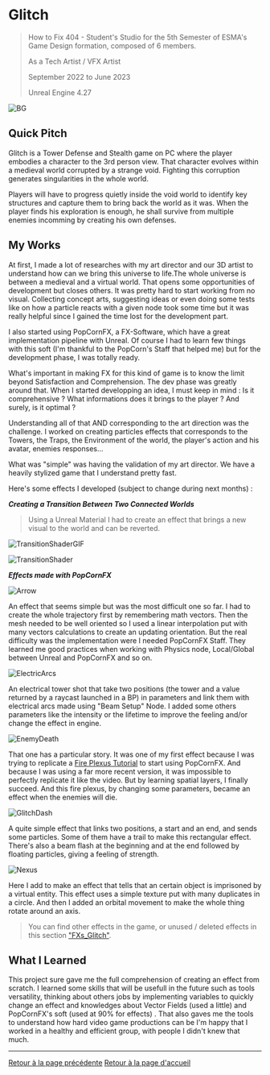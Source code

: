 # Glitch

> How to Fix 404 - Student's Studio for the 5th Semester of ESMA's Game Design formation, composed of 6 members.
> 
> As a Tech Artist / VFX Artist
> 
> September 2022 to June 2023
> 
> Unreal Engine 4.27

![BG](https://github.com/MatthieuAUBERT/MatthieuAUBERT.github.io/blob/main/Projects/SchoolProjects/Glitch/Images/BG_Glitch_2.png)

## Quick Pitch

Glitch is a Tower Defense and Stealth game on PC where the player embodies a character to the 3rd person view. That character evolves within a medieval world corrupted by a strange void.
Fighting this corruption generates singularities in the whole world.

Players will have to progress quietly inside the void world to identify key structures and capture them to bring back the world as it was. When the player finds his exploration is enough, he shall survive from multiple enemies incomming by creating his own defenses.

## My Works

At first, I made a lot of researches with my art director and our 3D artist to understand how can we bring this universe to life.The whole universe is between a medieval and a virtual world. That opens some opportunities of development but closes others.
It was pretty hard to start working from no visual. Collecting concept arts, suggesting ideas or even doing some tests like on how a particle reacts with a given node took some time but it was really helpful since I gained the time lost for the development part.

I also started using PopCornFX, a FX-Software, which have a great implementation pipeline with Unreal. Of course I had to learn few things with this soft (I'm thankful to the PopCorn's Staff that helped me) but for the development phase, I was totally ready.

What's important in making FX for this kind of game is to know the limit beyond Satisfaction and Comprehension. The dev phase was greatly around that. When I started developping an idea, I must keep in mind : Is it comprehensive ? What informations does it brings to the player ? And surely, is it optimal ?

Understanding all of that AND corresponding to the art direction was the challenge. I worked on creating particles effects that corresponds to the Towers, the Traps, the Environment of the world, the player's action and his avatar, enemies responses...

What was "simple" was having the validation of my art director. We have a heavily stylized game that I understand pretty fast. 

Here's some effects I developed (subject to change during next months) :

***Creating a Transition Between Two Connected Worlds***
> Using a Unreal Material I had to create an effect that brings a new visual to the world and can be reverted.

![TransitionShaderGIF](https://github.com/MatthieuAUBERT/MatthieuAUBERT.github.io/blob/main/Projects/SchoolProjects/Glitch/Images/TransitionBetweenWorlds.gif)

![TransitionShader](https://github.com/MatthieuAUBERT/MatthieuAUBERT.github.io/blob/main/Projects/SchoolProjects/Glitch/Images/NodalUnreal.png)

***Effects made with PopCornFX***

![Arrow](https://github.com/MatthieuAUBERT/MatthieuAUBERT.github.io/blob/main/Projects/SchoolProjects/Glitch/Images/ArrowTrajectory.gif)

An effect that seems simple but was the most difficult one so far. I had to create the whole trajectory first by remembering math vectors. Then the mesh needed to be well oriented so I used a linear interpolation put with many vectors calculations to create an updating orientation. But the real difficulty was the implementation were I needed PopCornFX Staff. They learned me good practices when working with Physics node, Local/Global between Unreal and PopCornFX and so on.

![ElectricArcs](https://github.com/MatthieuAUBERT/MatthieuAUBERT.github.io/blob/main/Projects/SchoolProjects/Glitch/Images/TowerElectricShot.gif)

An electrical tower shot that take two positions (the tower and a value returned by a raycast launched in a BP) in parameters and link them with electrical arcs made using "Beam Setup" Node. I added some others parameters like the intensity or the lifetime to improve the feeling and/or change the effect in engine.

![EnemyDeath](https://github.com/MatthieuAUBERT/MatthieuAUBERT.github.io/blob/main/Projects/SchoolProjects/Glitch/Images/EnemyDeath.gif)

That one has a particular story. It was one of my first effect because I was trying to replicate a [Fire Plexus Tutorial](https://www.youtube.com/watch?v=vYom8JftGr0) to start using PopCornFX. And because I was using a far more recent version, it was impossible to perfectly replicate it like the video. But by learning spatial layers, I finally succeed. And this fire plexus, by changing some parameters, became an effect when the enemies will die.

![GlitchDash](https://github.com/MatthieuAUBERT/MatthieuAUBERT.github.io/blob/main/Projects/SchoolProjects/Glitch/Images/GlitchDash.gif)

A quite simple effect that links two positions, a start and an end, and sends some particles. Some of them have a trail to make this rectangular effect. There's also a beam flash at the beginning and at the end followed by floating particles, giving a feeling of strength.

![Nexus](https://github.com/MatthieuAUBERT/MatthieuAUBERT.github.io/blob/main/Projects/SchoolProjects/Glitch/Images/ChainedNexus.gif)

Here I add to make an effect that tells that an certain object is imprisoned by a virtual entity. This effect uses a simple texture put with many duplicates in a circle. And then I added an orbital movement to make the whole thing rotate around an axis.

> You can find other effects in the game, or unused / deleted effects in this section ["FXs_Glitch"]().


## What I Learned

This project sure gave me the full comprehension of creating an effect from scratch. I learned some skills that will be usefull in the future such as tools versatility, thinking about others jobs by implementing variables to quickly change an effect and knowledges about Vector Fields (used a little) and PopCornFX's soft (used at 90% for effects) . That also gaves me the tools to understand how hard video game productions can be I'm happy that I worked in a healthy and efficient group, with people I didn't knew that much.


---

[Retour à la page précédente](https://github.com/MatthieuAUBERT/MatthieuAUBERT.github.io/blob/main/Projects/SchoolProjects/Projects.md)
[Retour à la page d'accueil](https://github.com/MatthieuAUBERT/MatthieuAUBERT.github.io)
